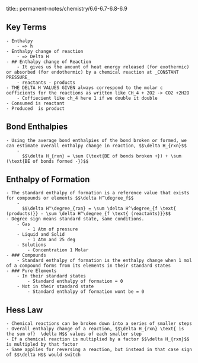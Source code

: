 title:: permanent-notes/chemistry/6.6-6.7-6.8-6.9

## Key Terms
	- Enthalpy
		- => h
	- Enthalpy change of reaction
		- => Delta H
	- ## Enthalpy change of Reaction
		- It gives us the amount of heat energy released (for exothermic) or absorbed (for endothermic) by a chemical reaction at _CONSTANT PRESSURE_
		- reactants - products
	- THE DELTA H VALUES GIVEN always correspond to the molar c oefficients for the reactions as written like CH_4 + 2O2 -> CO2 +2H2O
		- Coffiecient like ch_4 here 1 if we double it double
	- Consumed is reactant
	- Produced  is product
## Bond Enthalpies
	- Using the average bond enthalpies of the bond broken or formed, we can estimate overall enthalpy change in reaction, $$\delta H_{rxn}$$
		-
		  $$\delta H_{rxn} = \sum (\text{BE of bonds broken +}) + \sum (\text{BE of bonds formed -})$$
## Enthalpy of Formation
	- The standard enthalpy of formation is a reference value that exists for compounds or elements $$\delta H^\degree_f$$
		-
		  $$\delta H^\degree_{rxn} = \sum \delta H^\degree_{f \text{ (products)}} - \sum \delta H^\degree_{f \text{ (reactants)}}$$
	- Degree sign means standard state, same conditions.
		- Gas
			- 1 Atm of pressure
		- Liquid and Solid
			- 1 Atm and 25 deg
		- Solutions
			- Concentration 1 Molar
	- ### Compounds
		- Standard enthalpy of formation is the enthalpy change when 1 mol of a compound forms from its elements in their standard states
	- ### Pure Elements
		- In their standard states
			- Standard enthalpy of formation = 0
		- Not in their standard state
			- Standard enthalpy of formation wont be = 0
## Hess Law
	- Chemical reactions can be broken down into a series of smaller steps
	- Overall enthalpy change of a reaction, $$\delta H_{rxn} \text{ is the sum of}  \delta H$$ values of each smaller step
	- If a chemical reaction is multiplied by a factor $$\delta H_{rxn}$$ is multipled by that factor
	- Same applies for reversing a reaction, but instead in that case sign of $$\delta H$$ would switch